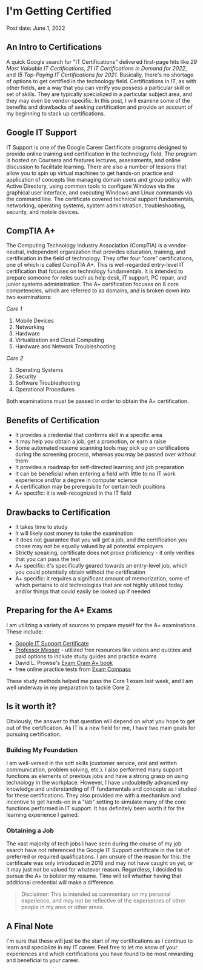 # I'm Getting Certified
Post date:  June 1, 2022

## An Intro to Certifications
A quick Google search for "IT Certifications" delivered first-page hits like _29 Most Valuable IT Certifications_, _21 IT Certifications in Demand for 2022_, and _15 Top-Paying IT Certifications for 2021_.  Basically, there's no shortage of options to get certified in the technology field.  Certifications in IT, as with other fields, are a way that you can verify you possess a particular skill or set of skills.  They are typically specialized in a particular subject area, and they may even be vendor-specific.  In this post, I will examine some of the benefits and drawbacks of seeking certification and provide an account of my beginning to stack up certifications.

## Google IT Support
IT Support is one of the Google Career Certificate programs designed to provide online training and certification in the technology field.  The program is hosted on Coursera and features lectures, assessments, and online discussion to facilitate learning.  There are also a number of lessons that allow you to spin up virtual machines to get hands-on practice and application of concepts like managing domain users and group policy with Active Directory, using common tools to configure Windows via the graphical user interface, and executing Windows and Linux commands via the command line.  The certificate covered technical support fundamentals, networking, operating systems, system administration, troubleshooting, security, and mobile devices.

## CompTIA A+
The Computing Technology Industry Association (CompTIA) is a vendor-neutral, independent organization that provides education, training, and certification in the field of technology.  They offer four "core" certifications, one of which is called CompTIA A+.  This is well-regarded entry-level IT certification that focuses on technology fundamentals.  It is intended to prepare someone for roles such as help desk, IT support, PC repair, and junior systems administration.  The A+ certification focuses on 8 core competencies, which are referred to as domains, and is broken down into two examinations:

_Core 1_
1. Mobile Devices
2. Networking
3. Hardware
4. Virtualization and Cloud Computing
5. Hardware and Network Troubleshooting

_Core 2_
1. Operating Systems
2. Security
3. Software Troubleshooting
4. Operational Procedures

Both examinations must be passed in order to obtain the A+ certification.

## Benefits of Certification
- It provides a credential that confirms skill in a specific area
- It may help you obtain a job, get a promotion, or earn a raise
- Some automated resume scanning tools may pick up on certifications during the screening process, whereas you may be passed over without them
- It provides a roadmap for self-directed learning and job preparation
- It can be beneficial when entering a field with little to no IT work experience and/or a degree in computer science
- A certification may be prerequisite for certain tech positions
- A+ specific:  it is well-recognized in the IT field

## Drawbacks to Certification
- It takes time to study
- It will likely cost money to take the examination
- It does not guarantee that you will get a job, and the certification you chose may not be equally valued by all potential employers
- Strictly speaking, certificate does not prove proficiency - it only verifies that you can pass the test
- A+ specific:  it's specifically geared towards an entry-level job, which you could potentially obtain without the certification
- A+ specific:  it requires a significant amount of memorization, some of which pertains to old technologies that are not highly utilized today and/or things that could easily be looked up if needed

## Preparing for the A+ Exams
I am utilizing a variety of sources to prepare myself for the A+ examinations.  These include:
- [Google IT Support Certificate](https://www.coursera.org/professional-certificates/google-it-support?utm_source=google&utm_medium=institutions&utm_campaign=gwgsite)
- [Professor Messer](https://www.professormesser.com/) - utilized free resources like videos and quizzes and paid options to include study guides and practice exams
- David L. Prowse's [Exam Cram  A+ book](https://www.pearson.com/store/p/comptia-a-practice-questions-exam-cram-core-1-220-1001-and-core-2-220-1002-/P100002534843/9780135566268)
- free online practice tests from [Exam Compass](https://www.examcompass.com/comptia/a-plus-certification/free-a-plus-practice-tests)

These study methods helped me pass the Core 1 exam last week, and I am well underway in my preparation to tackle Core 2.

## Is it worth it?
Obviously, the answer to that question will depend on what you hope to get out of the certification.  As IT is a new field for me, I have two main goals for pursuing certification.
### Building My Foundation
I am well-versed in the soft skills (customer service, oral and written communication, problem solving, etc.).  I also performed many support functions as elements of previous jobs and have a strong grasp on using technology in the workplace.  However, I have undoubtedly advanced my knowledge and understanding of IT fundamentals and concepts as I studied for these certifications.  They also provided me with a mechanism and incentive to get hands-on in a "lab" setting to simulate many of the core functions performed in IT support.  It has definitely been worth it for the learning experience I gained. 

### Obtaining a Job
The vast majority of tech jobs I have seen during the course of my job search have not referenced the Google IT Support certificate in the list of preferred or required qualifications.  I am unsure of the reason for this:  the certificate was only introduced in 2018 and may not have caught on yet, or it may just not be valued for whatever reason. Regardless, I decided to pursue the A+ to bolster my resume.  Time will tell whether having that additional credential will make a difference. 
> Disclaimer:  This is intended as commentary on my personal experience, and may not be reflective of the experiences of other people in my area or other areas.  

## A Final Note
I'm sure that these will just be the start of my certifications as I continue to learn and specialize in my IT career.  Feel free to let me know of your experiences and which certifications you have found to be most rewarding and beneficial to your career.
